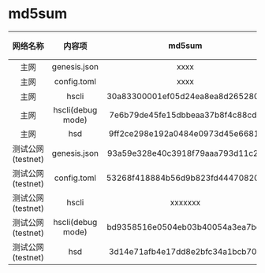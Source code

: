 


# md5sum

|网络名称|内容项|md5sum|备注|
|:-----:|:----:|:----:|:----:|
|主网 |   genesis.json     |xxxx| |
|主网 |   config.toml      |xxxx| |
|主网 |   hscli            |30a83300001ef05d24ea8ea8d265280d| |
|主网 |   hscli(debug mode)|7e6b79de45fe15dbbeaa37b8f4c88cdd| |
|主网 |   hsd              |9ff2ce298e192a0484e0973d45e6681f| |
|测试公网(testnet)|   genesis.json     |93a59e328e40c3918f79aaa793d11c23| |
|测试公网(testnet)|   config.toml      |53268f418884b56d9b823fd444708201| |
|测试公网(testnet) |   hscli            |xxxxxxx| |
|测试公网(testnet) |   hscli(debug mode)|bd9358516e0504eb03b40054a3ea7bdf| |
|测试公网(testnet) |   hsd              |3d14e71afb4e17dd8e2bfc34a1bcb709| |


